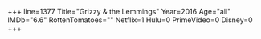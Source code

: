 +++
line=1377
Title="Grizzy & the Lemmings"
Year=2016
Age="all"
IMDb="6.6"
RottenTomatoes=""
Netflix=1
Hulu=0
PrimeVideo=0
Disney=0
+++

